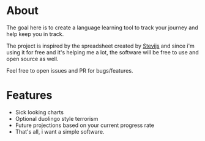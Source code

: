 # About

The goal here is to create a language learning tool to track your journey and help keep you in track.

The project is inspired by the spreadsheet created by [Stevijs](https://www.youtube.com/watch?v=2gIu00WcbTI) and since i'm using it for free and it's helping me a lot, the software will be free to use and open source as well.

Feel free to open issues and PR for bugs/features.

# Features

* Sick looking charts
* Optional duolingo style terrorism
* Future projections based on your current progress rate
* That's all, i want a simple software.